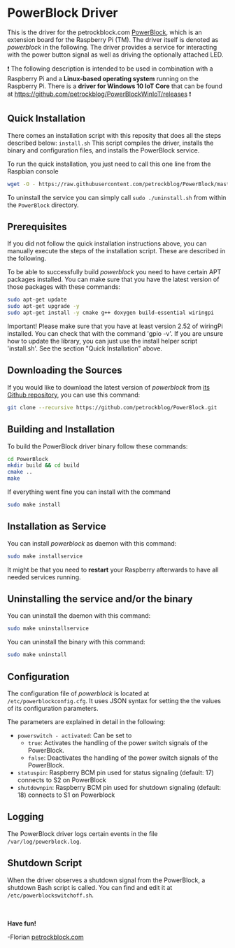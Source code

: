 PowerBlock Driver
=================

This is the driver for the petrockblock.com [PowerBlock](https://blog.petrockblock.com/powerblock-raspberry-pi-power-switch/), which is an extension board for the Raspberry Pi (TM). The driver itself is denoted as _powerblock_ in the following. The driver provides a service for interacting with the power button signal as well as driving the optionally attached LED.

:exclamation: The following description is intended to be used in combination with a Raspberry Pi and a **Linux-based operating system** running on the Raspberry Pi. There is a **driver for Windows 10 IoT Core** that can be found at https://github.com/petrockblog/PowerBlockWinIoT/releases :exclamation:


## Quick Installation

There comes an installation script with this reposity that does all the steps described below: `install.sh` This script compiles the driver, installs the binary and configuration files, and installs the PowerBlock service. 

To run the quick installation, you just need to call this one line from the Raspbian console

```bash
wget -O - https://raw.githubusercontent.com/petrockblog/PowerBlock/master/install.sh | sudo bash
```

To uninstall the service you can simply call `sudo ./uninstall.sh` from within the `PowerBlock` directory.


## Prerequisites

If you did not follow the quick installation instructions above, you can manually execute the steps of the installation script. These are described in the following.

To be able to successfully build _powerblock_ you need to have certain APT packages installed. You can make sure that you have the latest version of those packages with these commands:

```bash
sudo apt-get update
sudo apt-get upgrade -y
sudo apt-get install -y cmake g++ doxygen build-essential wiringpi
```

Important! Please make sure that you have at least version 2.52 of wiringPi installed. You can check that with the command 'gpio -v'. If you are unsure how to update the library, you can just use the install helper script 'install.sh'. See the section "Quick Installation" above.

## Downloading the Sources

If you would like to download the latest version of _powerblock_ from [its Github repository](https://github.com/petrockblog/PowerBlock), you can use this command:
```bash
git clone --recursive https://github.com/petrockblog/PowerBlock.git
```

## Building and Installation

To build the PowerBlock driver binary follow these commands:
```bash
cd PowerBlock
mkdir build && cd build
cmake ..
make
```

If everything went fine you can install with the command
```bash
sudo make install
```

## Installation as Service

You can install _powerblock_ as daemon with this command:
```bash
sudo make installservice
```

It might be that you need to **restart** your Raspberry afterwards to have all needed services running.

## Uninstalling the service and/or the binary

You can uninstall the daemon with this command:
```bash
sudo make uninstallservice
```

You can uninstall the binary with this command:
```bash
sudo make uninstall
```

## Configuration

The configuration file of _powerblock_ is located at ```/etc/powerblockconfig.cfg```. It uses JSON syntax for setting the the values of its configuration parameters.

The parameters are explained in detail in the following:

 - ```powerswitch - activated```: Can be set to
     + ```true```: Activates the handling of the power switch signals of the PowerBlock.
     + ```false```: Deactivates the handling of the power switch signals of the PowerBlock.
 - ```statuspin```: Raspberry BCM pin used for status signaling (default: 17) connects to S2 on PowerBlock
 - ```shutdownpin```: Raspberry BCM pin used for shutdown signaling (default: 18) connects to S1 on Powerblock

## Logging

The PowerBlock driver logs certain events in the file `/var/log/powerblock.log`.

## Shutdown Script

When the driver observes a shutdown signal from the PowerBlock, a shutdown Bash script is called. You can find and edit it at `/etc/powerblockswitchoff.sh`.

<br><br>
__Have fun!__

-Florian [petrockblock.com](http://blog.petrockblock.com)

